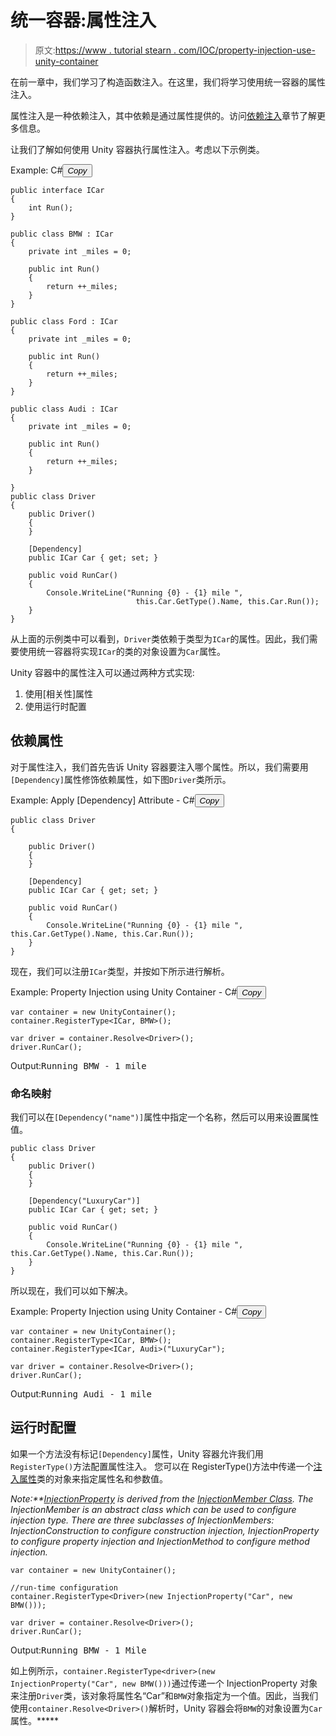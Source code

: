 # 统一容器:属性注入

> 原文:[https://www . tutorial stearn . com/IOC/property-injection-use-unity-container](https://www.tutorialsteacher.com/ioc/property-injection-using-unity-container)

在前一章中，我们学习了构造函数注入。在这里，我们将学习使用统一容器的属性注入。

属性注入是一种依赖注入，其中依赖是通过属性提供的。访问[依赖注入](/ioc/dependency-injection "Dependency Injection")章节了解更多信息。

让我们了解如何使用 Unity 容器执行属性注入。考虑以下示例类。

Example: C#<button class="copy-btn pull-right" title="Copy example code">*Copy*</button> 

```
public interface ICar
{
    int Run();
}

public class BMW : ICar
{
    private int _miles = 0;

    public int Run()
    {
        return ++_miles;
    }
}

public class Ford : ICar
{
    private int _miles = 0;

    public int Run()
    {
        return ++_miles;
    }
}

public class Audi : ICar
{
    private int _miles = 0;

    public int Run()
    {
        return ++_miles;
    }

}
public class Driver
{
    public Driver()
    {
    }

    [Dependency]
    public ICar Car { get; set; }

    public void RunCar()
    {
        Console.WriteLine("Running {0} - {1} mile ", 
                            this.Car.GetType().Name, this.Car.Run());
    }
} 
```

从上面的示例类中可以看到，`Driver`类依赖于类型为`ICar`的属性。因此，我们需要使用统一容器将实现`ICar`的类的对象设置为`Car`属性。

Unity 容器中的属性注入可以通过两种方式实现:

1.  使用[相关性]属性
2.  使用运行时配置

## 依赖属性

对于属性注入，我们首先告诉 Unity 容器要注入哪个属性。所以，我们需要用`[Dependency]`属性修饰依赖属性，如下图`Driver`类所示。

Example: Apply [Dependency] Attribute - C#<button class="copy-btn pull-right" title="Copy example code">*Copy*</button> 

```
public class Driver
{

    public Driver() 
    {
    }

    [Dependency]
    public ICar Car { get; set; }

    public void RunCar()
    {
        Console.WriteLine("Running {0} - {1} mile ", this.Car.GetType().Name, this.Car.Run());
    }
} 
```

现在，我们可以注册`ICar`类型，并按如下所示进行解析。

Example: Property Injection using Unity Container - C#<button class="copy-btn pull-right" title="Copy example code">*Copy*</button> 

```
var container = new UnityContainer();
container.RegisterType<ICar, BMW>();

var driver = container.Resolve<Driver>();
driver.RunCar(); 
```

Output:<samp>Running BMW - 1 mile</samp>

### 命名映射

我们可以在`[Dependency("name")]`属性中指定一个名称，然后可以用来设置属性值。

```
public class Driver
{
    public Driver() 
    {
    }

    [Dependency("LuxuryCar")]
    public ICar Car { get; set; }

    public void RunCar()
    {
        Console.WriteLine("Running {0} - {1} mile ", this.Car.GetType().Name, this.Car.Run());
    }
} 
```

所以现在，我们可以如下解决。

Example: Property Injection using Unity Container - C#<button class="copy-btn pull-right" title="Copy example code">*Copy*</button> 

```
var container = new UnityContainer();
container.RegisterType<ICar, BMW>();
container.RegisterType<ICar, Audi>("LuxuryCar");

var driver = container.Resolve<Driver>();
driver.RunCar(); 
```

Output:<samp>Running Audi - 1 mile</samp>

## 运行时配置

如果一个方法没有标记`[Dependency]`属性，Unity 容器允许我们用`RegisterType()`方法配置属性注入。 您可以在 RegisterType()方法中传递一个[注入属性](https://msdn.microsoft.com/en-us/library/microsoft.practices.Unity.injectionproperty.aspx "InjectionProperty on MSDN")类的对象来指定属性名和参数值。

*Note:**[InjectionProperty](https://msdn.microsoft.com/en-us/library/microsoft.practices.Unity.injectionproperty.aspx "InjectionProperty on MSDN") is derived from the [InjectionMember Class](https://msdn.microsoft.com/en-us/library/microsoft.practices.Unity.injectionmember.aspx "InjectionMember"). The InjectionMember is an abstract class which can be used to configure injection type. There are three subclasses of InjectionMembers: InjectionConstruction to configure construction injection, InjectionProperty to configure property injection and InjectionMethod to configure method injection.* 

```
var container = new UnityContainer();

//run-time configuration
container.RegisterType<Driver>(new InjectionProperty("Car", new BMW()));

var driver = container.Resolve<Driver>();
driver.RunCar(); 
```

Output:<samp>Running BMW - 1 Mile</samp>

如上例所示，`container.RegisterType<driver>(new InjectionProperty("Car", new BMW()))`通过传递一个 InjectionProperty 对象来注册`Driver`类，该对象将属性名“Car”和`BMW`对象指定为一个值。因此，当我们使用`container.Resolve<Driver>()`解析时，Unity 容器会将`BMW`的对象设置为`Car`属性。*****